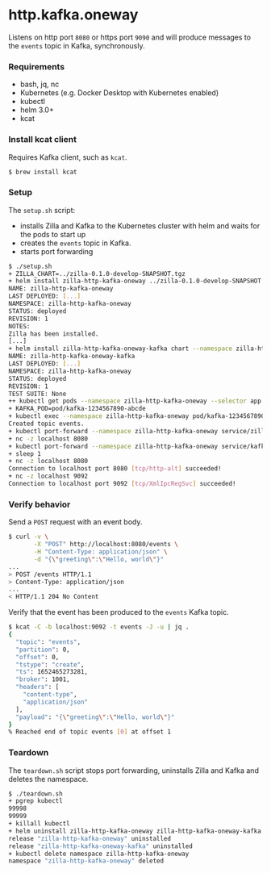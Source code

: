 # http.kafka.oneway

Listens on http port `8080` or https port `9090` and will produce messages to the `events` topic in Kafka, synchronously.

### Requirements

- bash, jq, nc
- Kubernetes (e.g. Docker Desktop with Kubernetes enabled)
- kubectl
- helm 3.0+
- kcat


### Install kcat client

Requires Kafka client, such as `kcat`.

```bash
$ brew install kcat
```

### Setup

The `setup.sh` script:
- installs Zilla and Kafka to the Kubernetes cluster with helm and waits for the pods to start up
- creates the `events` topic in Kafka.
- starts port forwarding

```bash
$ ./setup.sh
+ ZILLA_CHART=../zilla-0.1.0-develop-SNAPSHOT.tgz
+ helm install zilla-http-kafka-oneway ../zilla-0.1.0-develop-SNAPSHOT.tgz --namespace zilla-http-kafka-oneway --create-namespace --wait [...]
NAME: zilla-http-kafka-oneway
LAST DEPLOYED: [...]
NAMESPACE: zilla-http-kafka-oneway
STATUS: deployed
REVISION: 1
NOTES:
Zilla has been installed.
[...]
+ helm install zilla-http-kafka-oneway-kafka chart --namespace zilla-http-kafka-oneway --create-namespace --wait
NAME: zilla-http-kafka-oneway-kafka
LAST DEPLOYED: [...]
NAMESPACE: zilla-http-kafka-oneway
STATUS: deployed
REVISION: 1
TEST SUITE: None
++ kubectl get pods --namespace zilla-http-kafka-oneway --selector app.kubernetes.io/instance=kafka -o name
+ KAFKA_POD=pod/kafka-1234567890-abcde
+ kubectl exec --namespace zilla-http-kafka-oneway pod/kafka-1234567890-abcde -- /opt/bitnami/kafka/bin/kafka-topics.sh --bootstrap-server localhost:9092 --create --topic events --if-not-exists
Created topic events.
+ kubectl port-forward --namespace zilla-http-kafka-oneway service/zilla-http-kafka-oneway-kafka 8080 9090
+ nc -z localhost 8080
+ kubectl port-forward --namespace zilla-http-kafka-oneway service/kafka 9092 29092
+ sleep 1
+ nc -z localhost 8080
Connection to localhost port 8080 [tcp/http-alt] succeeded!
+ nc -z localhost 9092
Connection to localhost port 9092 [tcp/XmlIpcRegSvc] succeeded!
```

### Verify behavior

Send a `POST` request with an event body.

```bash
$ curl -v \
       -X "POST" http://localhost:8080/events \
       -H "Content-Type: application/json" \
       -d "{\"greeting\":\"Hello, world\"}"
...
> POST /events HTTP/1.1
> Content-Type: application/json
...
< HTTP/1.1 204 No Content
```

Verify that the event has been produced to the `events` Kafka topic.

```bash
$ kcat -C -b localhost:9092 -t events -J -u | jq .
{
  "topic": "events",
  "partition": 0,
  "offset": 0,
  "tstype": "create",
  "ts": 1652465273281,
  "broker": 1001,
  "headers": [
    "content-type",
    "application/json"
  ],
  "payload": "{\"greeting\":\"Hello, world\"}"
}
% Reached end of topic events [0] at offset 1
```

### Teardown

The `teardown.sh` script stops port forwarding, uninstalls Zilla and Kafka and deletes the namespace.

```bash
$ ./teardown.sh
+ pgrep kubectl
99998
99999
+ killall kubectl
+ helm uninstall zilla-http-kafka-oneway zilla-http-kafka-oneway-kafka --namespace zilla-http-kafka-oneway
release "zilla-http-kafka-oneway" uninstalled
release "zilla-http-kafka-oneway-kafka" uninstalled
+ kubectl delete namespace zilla-http-kafka-oneway
namespace "zilla-http-kafka-oneway" deleted
```
